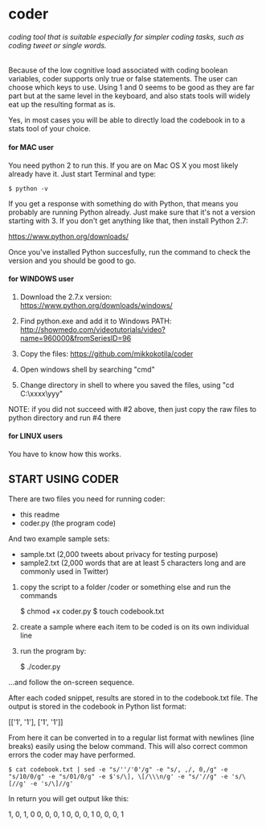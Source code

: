 # coder
###### coding tool that is suitable especially for simpler coding tasks, such as coding tweet or single words. 

Because of the low cognitive load associated with coding boolean variables, coder supports only true or false statements. The user can choose which keys to use. Using 1 and 0 seems to be good as they are far part but at the same level in the keyboard, and also stats tools will widely eat up the resulting format as is. 

Yes, in most cases you will be able to directly load the codebook in to a stats tool of your choice. 

#### for MAC user

You need python 2 to run this. If you are on Mac OS X you most likely already have it. Just start Terminal and type: 

    $ python -v
    
If you get a response with something do with Python, that means you probably are running Python already. Just make sure that it's not a version starting with 3. If you don't get anything like that, then install Python 2.7:

https://www.python.org/downloads/

Once you've installed Python succesfully, run the command to check the version and you should be good to go.

#### for WINDOWS user

1. Download the 2.7.x version:
https://www.python.org/downloads/windows/

2. Find python.exe and add it to Windows PATH:
http://showmedo.com/videotutorials/video?name=960000&fromSeriesID=96

3. Copy the files:
https://github.com/mikkokotila/coder

4. Open windows shell by searching "cmd"

5. Change directory in shell to where you saved the files, using "cd C:\xxxx\yyy"


NOTE: if you did not succeed with #2 above, then just copy the raw files to python directory and run #4 there

#### for LINUX users

You have to know how this works. 

## START USING CODER

There are two files you need for running coder: 

- this readme
- coder.py (the program code)

And two example sample sets:

- sample.txt (2,000 tweets about privacy for testing purpose)
- sample2.txt (2,000 words that are at least 5 characters long and are commonly used in Twitter)


1) copy the script to a folder /coder or something else and run the commands

    $ chmod +x coder.py
    $ touch codebook.txt 

2) create a sample where each item to be coded is on its own individual line

3) run the program by: 

    $ ./coder.py

...and follow the on-screen sequence. 

After each coded snippet, results are stored in to the codebook.txt file. The output is stored in the codebook in Python list format: 

[['1', '1'], ['1', '1']]

From here it can be converted in to a regular list format with newlines (line breaks) easily using the below command. This will also correct common errors the coder may have performed.

    $ cat codebook.txt | sed -e "s/''/'0'/g" -e "s/, ,/, 0,/g" -e "s/10/0/g" -e "s/01/0/g" -e $'s/\], \[/\\\n/g' -e "s/'//g" -e 's/\[//g' -e 's/\]//g'
   
In return you will get output like this: 

1, 0, 1, 0
0, 0, 0, 1
0, 0, 0, 1
0, 0, 0, 1
